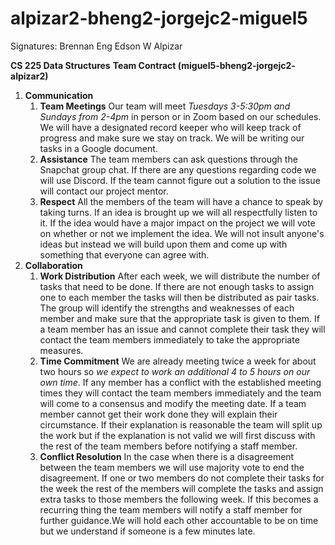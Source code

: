 # alpizar2-bheng2-jorgejc2-miguel5
Signatures:
Brennan Eng
Edson W Alpizar

**CS 225 Data Structures**
**Team Contract (miguel5-bheng2-jorgejc2- alpizar2)**

1. **Communication**
    1. **Team Meetings** Our team will meet *Tuesdays 3-5:30pm and Sundays from 2-4pm* in person or in Zoom based on our schedules. We will have a designated record keeper who will keep track of progress and make sure we stay on track. We will be writing our tasks in a Google document. 
    1. **Assistance** The team members can ask questions through the Snapchat group chat. If there are any questions regarding code we will use Discord. If the team cannot figure out a solution to the issue will contact our project mentor. 
    1. **Respect**  All the members of the team will have a chance to speak by taking turns. If an idea is brought up we will all respectfully listen to it. If the idea would have a major impact on the project we will vote on whether or not we implement the idea. We will not insult anyone's ideas but instead we will build upon them and come up with something that everyone can agree with. 
1. **Collaboration** 
    1. **Work Distribution** After each week, we will distribute the number of tasks that need to be done. If there are not enough tasks to assign one to each member the tasks will then be distributed as pair tasks. The group will identify the strengths and weaknesses of each member and make sure that the appropriate task is given to them. If a team member has an issue and cannot complete their task they will contact the team members immediately to take the appropriate measures. 
    1. **Time Commitment** We are already meeting twice a week for about two hours so *we expect to work an additional 4 to 5 hours on our own time*. If any member has a conflict with the established meeting times they will contact the team members immediately and the team will come to a consensus and modify the meeting date. If a team member cannot get their work done they will explain their circumstance. If their explanation is reasonable the team will split up the work but if the explanation is not valid we will first discuss with the rest of the team members before notifying a staff member. 
    1. **Conflict Resolution** In the case when there is a disagreement between the team members we will use majority vote to end the disagreement. If one or two members do not complete their tasks for the week the rest of the members will complete the tasks and assign extra tasks to those members the following week. If this becomes a recurring thing the team members will notify a staff member for further guidance.We will hold each other accountable to be on time but we understand if someone is a few minutes late.   
